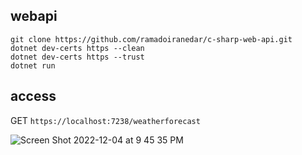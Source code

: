 ## webapi
```
git clone https://github.com/ramadoiranedar/c-sharp-web-api.git
dotnet dev-certs https --clean
dotnet dev-certs https --trust
dotnet run
```

## access
GET `https://localhost:7238/weatherforecast`

![Screen Shot 2022-12-04 at 9 45 35 PM](https://user-images.githubusercontent.com/58647636/205497291-269c170c-f5be-47f6-a87d-7ad5c4876f3f.png)

